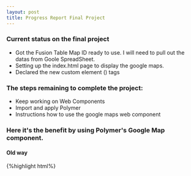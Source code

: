 ```yaml
---
layout: post
title: Progress Report Final Project
---
```


### Current status on the final project
- Got the Fusion Table Map ID ready to use. I will need to pull out the datas from Goole SpreadSheet.
- Setting up the index.html page to display the google maps.
- Declared the new custom element (<google-map>) tags

### The steps remaining to complete the project:
- Keep working on Web Components
- Import and apply Polymer 
- Instructions how to use the google maps web component

### Here it's the benefit by using Polymer's Google Map component.

#### Old way
{%highlight html%}
<style>
  #map-canvas{
  height: 100%;
  width: 100%;}
</style>
<div id="map-canvas"></div>
<script src="https://maps.googleapis.com/maps/api/js?v=3.exp"></script>
<script type="text/javascript">
  var map;
  function init(){
    var mapOptions = {
      zoom:10,
      center:new google.maps.LatLng(41.876438, -87.620576)
    };
    map = new google.maps.Map(document.getElementById('map-canvas'), mapOptions);
  }
  // add DOM listener to the window object, when the map is loaded, it will execute init function
  google.maps.event.addDomListener(window, 'load', init);
</script>

{%endhighlight%}

#### With Polymer's Google Map Component
{%highlight html%}
<style>
  #map-canvas{
  display: block;
  height: 100%;}
</style>
<google-map latitude="41.876438" longtitude="-87.620576" zoom="10"><google-map>
{%endhighlight%}
